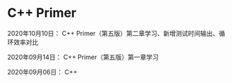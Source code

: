 # C++ Primer

2020年10月10日： C++ Primer（第五版）第二章学习、新增测试时间输出、循环效率对比

2020年09月14日： C++ Primer（第五版）第一章学习

2020年09月06日： C++ 
